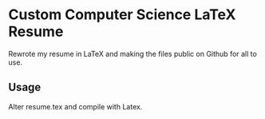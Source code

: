 # Custom Computer Science LaTeX Resume
Rewrote my resume in LaTeX and making the files public on Github for all to use.

## Usage
Alter resume.tex and compile with Latex.
